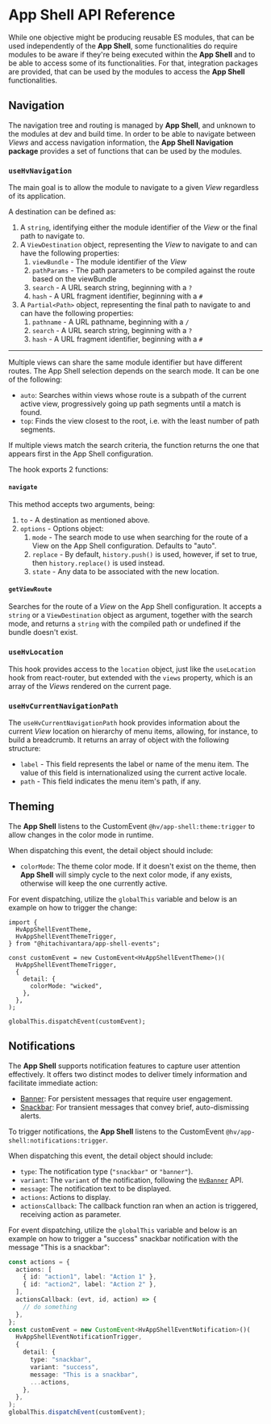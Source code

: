 # App Shell API Reference

While one objective might be producing reusable ES modules, that can be used independently of the **App Shell**, some functionalities do require modules to be aware if they're being executed within the **App Shell** and to be able to access some of its functionalities.
For that, integration packages are provided, that can be used by the modules to access the **App Shell** functionalities.

## Navigation

The navigation tree and routing is managed by **App Shell**, and unknown to the modules at dev and build time.
In order to be able to navigate between _Views_ and access navigation information, the **App Shell Navigation package** provides a set of functions that can be used by the modules.

### `useHvNavigation`

The main goal is to allow the module to navigate to a given _View_ regardless of its application.

A destination can be defined as:

1. A `string`, identifying either the module identifier of the _View_ or the final path to navigate to.
2. A `ViewDestination` object, representing the _View_ to navigate to and can have the following properties:
   1. `viewBundle` - The module identifier of the _View_
   2. `pathParams` - The path parameters to be compiled against the route based on the viewBundle
   3. `search` - A URL search string, beginning with a `?`
   4. `hash` - A URL fragment identifier, beginning with a `#`
3. A `Partial<Path>` object, representing the final path to navigate to and can have the following properties:
   1. `pathname` - A URL pathname, beginning with a `/`
   2. `search` - A URL search string, beginning with a `?`
   3. `hash` - A URL fragment identifier, beginning with a `#`

---

Multiple views can share the same module identifier but have different routes. The App Shell selection depends on the search mode. It can be one of the following:

- `auto`: Searches within views whose route is a subpath of the current active view, progressively going up path segments until a match is found.
- `top`: Finds the view closest to the root, i.e. with the least number of path segments.

If multiple views match the search criteria, the function returns the one that appears first in the App Shell configuration.

The hook exports 2 functions:

#### `navigate`

This method accepts two arguments, being:

1. `to` - A destination as mentioned above.
2. `options` - Options object:
   1. `mode` - The search mode to use when searching for the route of a View on the App Shell configuration. Defaults to "auto".
   2. `replace` - By default, `history.push()` is used, however, if set to true, then `history.replace()` is used instead.
   3. `state` - Any data to be associated with the new location.

#### `getViewRoute`

Searches for the route of a _View_ on the App Shell configuration.
It accepts a `string` or a `ViewDestination` object as argument, together with the search mode, and returns a `string` with the compiled path or undefined if the bundle doesn't exist.

### `useHvLocation`

This hook provides access to the `location` object, just like the `useLocation` hook from react-router, but extended with the `views` property, which is an array of the _Views_ rendered on the current page.

### `useHvCurrentNavigationPath`

The `useHvCurrentNavigationPath` hook provides information about the current _View_ location on hierarchy of menu items, allowing, for instance, to build a breadcrumb.
It returns an array of object with the following structure:

- `label` - This field represents the label or name of the menu item. The value of this field is internationalized using the current active locale.
- `path` - This field indicates the menu item's path, if any.

## Theming

The **App Shell** listens to the CustomEvent `@hv/app-shell:theme:trigger` to allow changes in the color mode in runtime.

When dispatching this event, the detail object should include:

- `colorMode`: The theme color mode. If it doesn't exist on the theme, then **App Shell** will simply cycle to the next color mode, if any exists, otherwise will keep the one currently active.

For event dispatching, utilize the `globalThis` variable and below is an example on how to trigger the change:

```tsx
import {
  HvAppShellEventTheme,
  HvAppShellEventThemeTrigger,
} from "@hitachivantara/app-shell-events";

const customEvent = new CustomEvent<HvAppShellEventTheme>()(
  HvAppShellEventThemeTrigger,
  {
    detail: {
      colorMode: "wicked",
    },
  },
);

globalThis.dispatchEvent(customEvent);
```

## Notifications

The **App Shell** supports notification features to capture user attention effectively.
It offers two distinct modes to deliver timely information and facilitate immediate action:

- [Banner](/components/banner): For persistent messages that require user engagement.
- [Snackbar](/components/snackbar): For transient messages that convey brief, auto-dismissing alerts.

To trigger notifications, the **App Shell** listens to the CustomEvent `@hv/app-shell:notifications:trigger`.

When dispatching this event, the detail object should include:

- `type`: The notification type (`"snackbar"` or `"banner"`).
- `variant`: The `variant` of the notification, following the [`HvBanner`](/components/banner) API.
- `message`: The notification text to be displayed.
- `actions`: Actions to display.
- `actionsCallback`: The callback function ran when an action is triggered, receiving action as parameter.

For event dispatching, utilize the `globalThis` variable and below is an example on how to trigger a "success" snackbar notification with the message "This is a snackbar":

```ts
const actions = {
  actions: [
    { id: "action1", label: "Action 1" },
    { id: "action2", label: "Action 2" },
  ],
  actionsCallback: (evt, id, action) => {
    // do something
  },
};
const customEvent = new CustomEvent<HvAppShellEventNotification>()(
  HvAppShellEventNotificationTrigger,
  {
    detail: {
      type: "snackbar",
      variant: "success",
      message: "This is a snackbar",
      ...actions,
    },
  },
);
globalThis.dispatchEvent(customEvent);
```
